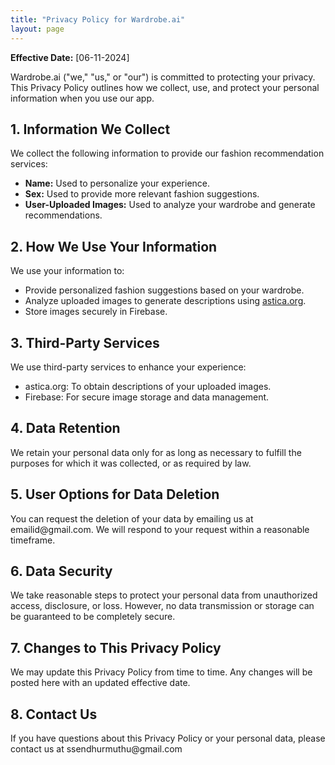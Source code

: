 ```yaml
---
title: "Privacy Policy for Wardrobe.ai"
layout: page
---
```


<b>Effective Date:</b> [06-11-2024]

Wardrobe.ai ("we," "us," or "our") is committed to protecting your privacy. This Privacy Policy outlines how we collect, use, and protect your personal information when you use our app.

 <h2>1. Information We Collect</h2>
  <p>We collect the following information to provide our fashion recommendation services:</p>
  <ul>
    <li><strong>Name:</strong> Used to personalize your experience.</li>
    <li><strong>Sex:</strong> Used to provide more relevant fashion suggestions.</li>
    <li><strong>User-Uploaded Images:</strong> Used to analyze your wardrobe and generate recommendations.</li>
  </ul>

  <h2>2. How We Use Your Information</h2>
  <p>We use your information to:</p>
  <ul>
    <li>Provide personalized fashion suggestions based on your wardrobe.</li>
    <li>Analyze uploaded images to generate descriptions using <a href="https://astica.org" target="_blank">astica.org</a>.</li>
    <li>Store images securely in Firebase.</li>
  </ul>

  <h2>3. Third-Party Services</h2>
  <p>We use third-party services to enhance your experience:</p>
  <ul>
    <li>astica.org: To obtain descriptions of your uploaded images.</li>
    <li>Firebase: For secure image storage and data management.</li>
  </ul>

  <h2>4. Data Retention</h2>
  <p>We retain your personal data only for as long as necessary to fulfill the purposes for which it was collected, or as required by law.</p>
  
  <h2>5. User Options for Data Deletion</h2>
  <p>You can request the deletion of your data by emailing us at emailid@gmail.com. We will respond to your request within a reasonable timeframe.</p>
  
  <h2>6. Data Security</h2>
  <p>We take reasonable steps to protect your personal data from unauthorized access, disclosure, or loss. However, no data transmission or storage can be guaranteed to be completely secure.</p>
  
  <h2>7. Changes to This Privacy Policy</h2>
  <p>We may update this Privacy Policy from time to time. Any changes will be posted here with an updated effective date.</p>
  
  <h2>8. Contact Us</h2>
  <p>If you have questions about this Privacy Policy or your personal data, please contact us at ssendhurmuthu@gmail.com</p>
